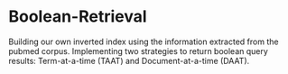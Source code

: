 # Boolean-Retrieval
Building our own inverted index using the information extracted from the pubmed corpus.
Implementing two strategies to return boolean query results: Term-at-a-time (TAAT) and Document-at-a-time
(DAAT).
